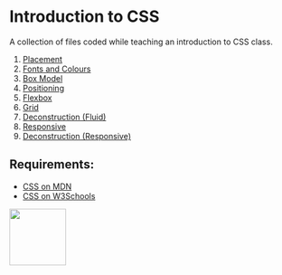 # Introduction to CSS

A collection of files coded while teaching an introduction to CSS class.

1. [Placement](https://github.com/codeadamca/lessons-css/tree/main/1-placement)
2. [Fonts and Colours](https://github.com/codeadamca/lessons-css/tree/main/2-fonts-colors)
3. [Box Model](https://github.com/codeadamca/lessons-css/tree/main/3-box-model)
4. [Positioning](https://github.com/codeadamca/lessons-css/tree/main/4-positioning)
5. [Flexbox](https://github.com/codeadamca/lessons-css/tree/main/5-flexbox)
6. [Grid](https://github.com/codeadamca/lessons-css/tree/main/6-grid)
7. [Deconstruction (Fluid)](https://github.com/codeadamca/lessons-css/tree/main/6-deconstruction)
8. [Responsive](https://github.com/codeadamca/lessons-css/tree/main/6-deconstruction)
9. [Deconstruction (Responsive)](https://github.com/codeadamca/lessons-css/tree/main/6-deconstruction)

## Requirements:

* [CSS on MDN](https://developer.mozilla.org/en-US/docs/Web/CSS)
* [CSS on W3Schools](https://www.w3schools.com/w3css/defaulT.asp)

<a href="https://codeadam.ca">
<img src="https://codeadam.ca/images/code-block.png" width="100">
</a>
